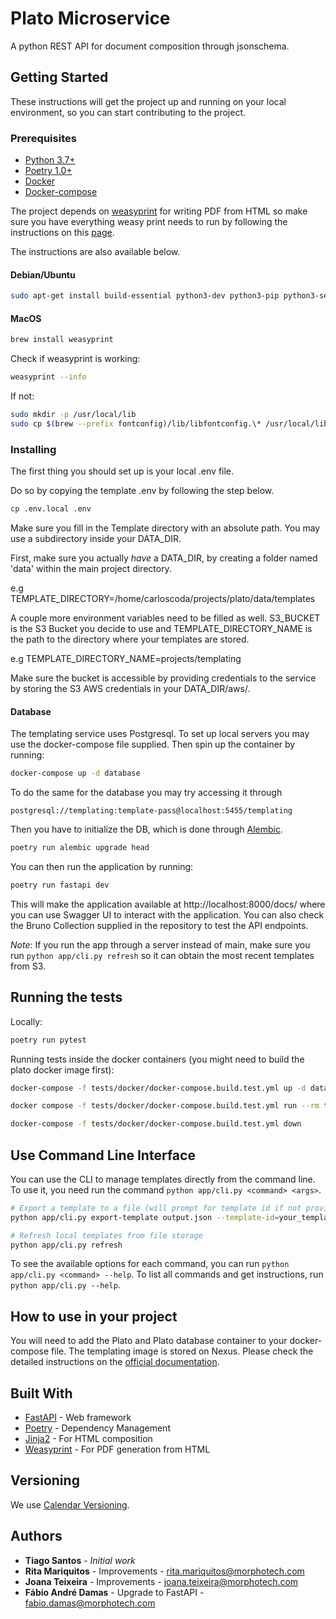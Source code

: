 # Plato Microservice

A python REST API for document composition through jsonschema.

## Getting Started

These instructions will get the project up and running on your local environment, so you can start contributing to the project.

### Prerequisites

- [Python 3.7+](https://www.python.org/)
- [Poetry 1.0+](https://python-poetry.org/)
- [Docker](https://docker.com)
- [Docker-compose](https://docs.docker.com/compose/)

The project depends on [weasyprint](https://weasyprint.org/) for writing PDF from HTML so make sure you have everything
weasy print needs to run by following the instructions on this [page](https://weasyprint.readthedocs.io/en/latest/install.html#linux).

The instructions are also available below.

#### Debian/Ubuntu

```bash
sudo apt-get install build-essential python3-dev python3-pip python3-setuptools python3-wheel python3-cffi libcairo2 libpango-1.0-0 libpangocairo-1.0-0 libgdk-pixbuf2.0-0 libffi-dev shared-mime-info

```

#### MacOS

```bash
brew install weasyprint
```

Check if weasyprint is working:

```bash
weasyprint --info
```

If not:

```bash
sudo mkdir -p /usr/local/lib
sudo cp $(brew --prefix fontconfig)/lib/libfontconfig.\* /usr/local/lib
```

### Installing

The first thing you should set up is your local .env file.

Do so by copying the template .env by following the step below.

```bash
cp .env.local .env
```

Make sure you fill in the Template directory with an absolute path.
You may use a subdirectory inside your DATA_DIR.

First, make sure you actually _have_ a DATA_DIR, by creating a folder named 'data' within the main project directory.

e.g TEMPLATE_DIRECTORY=/home/carloscoda/projects/plato/data/templates

A couple more environment variables need to be filled as well.
S3_BUCKET is the S3 Bucket you decide to use and TEMPLATE_DIRECTORY_NAME is the path to
the directory where your templates are stored.

e.g TEMPLATE_DIRECTORY_NAME=projects/templating

Make sure the bucket is accessible by providing credentials to the service by
storing the S3 AWS credentials in your DATA_DIR/aws/.

#### Database

The templating service uses Postgresql.
To set up local servers you may use the docker-compose file supplied. Then spin up the container by running:

```bash
docker-compose up -d database
```

To do the same for the database you may try accessing it through

```
postgresql://templating:template-pass@localhost:5455/templating
```

Then you have to initialize the DB, which is done through [Alembic](https://alembic.sqlalchemy.org).

```bash
poetry run alembic upgrade head
```

You can then run the application by running:

```bash
poetry run fastapi dev
```

This will make the application available at http://localhost:8000/docs/
where you can use Swagger UI to interact with the application. 
You can also check the Bruno Collection supplied in the repository to test the API endpoints.

_Note_: If you run the app through a server instead of main, make sure you run `python app/cli.py refresh`
so it can obtain the most recent templates from S3.

## Running the tests

Locally:

```bash
poetry run pytest
```

Running tests inside the docker containers (you might need to build the plato docker image first):

```bash
docker-compose -f tests/docker/docker-compose.build.test.yml up -d database

docker compose -f tests/docker/docker-compose.build.test.yml run --rm test-plato

docker-compose -f tests/docker/docker-compose.build.test.yml down

```

## Use Command Line Interface

You can use the CLI to manage templates directly from the command line. To use it, you need run the command `python app/cli.py <command> <args>`.

```bash
# Export a template to a file (will prompt for template id if not provided)
python app/cli.py export-template output.json --template-id=your_template_id

# Refresh local templates from file storage
python app/cli.py refresh
```

To see the available options for each command, you can run `python app/cli.py <command> --help`. To list all commands and get instructions, run `python app/cli.py --help`.


## How to use in your project

You will need to add the Plato and Plato database container to your docker-compose file. The templating image is stored on Nexus.
Please check the detailed instructions on the [official documentation](https://plato.vizidox.com).

## Built With

- [FastAPI](https://fastapi.tiangolo.com/) - Web framework
- [Poetry](https://python-poetry.org/) - Dependency Management
- [Jinja2](https://palletsprojects.com/p/jinja/) - For HTML composition
- [Weasyprint](https://weasyprint.org/) - For PDF generation from HTML

## Versioning

We use [Calendar Versioning](https://calver.org/).

## Authors

- **Tiago Santos** - _Initial work_
- **Rita Mariquitos** - Improvements - rita.mariquitos@morphotech.com
- **Joana Teixeira** - Improvements - joana.teixeira@morphotech.com
- **Fábio André Damas** - Upgrade to FastAPI - fabio.damas@morphotech.com
